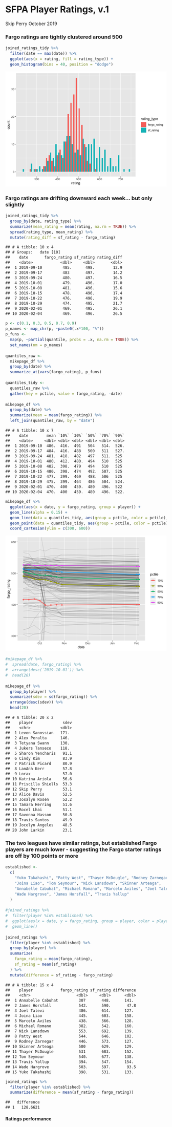 SFPA Player Ratings, v.1
================
Skip Perry
October 2019

### Fargo ratings are tightly clustered around 500

``` r
joined_ratings_tidy %>% 
  filter(date == max(date)) %>% 
  ggplot(aes(x = rating, fill = rating_type)) +
  geom_histogram(bins = 40, position = "dodge")
```

![](08_fargo_compare_files/figure-gfm/unnamed-chunk-1-1.png)<!-- -->

### Fargo ratings are drifting downward each week… but only slightly

``` r
joined_ratings_tidy %>% 
  group_by(date, rating_type) %>% 
  summarize(mean_rating = mean(rating, na.rm = TRUE)) %>% 
  spread(rating_type, mean_rating) %>% 
  mutate(rating_diff = sf_rating - fargo_rating)
```

    ## # A tibble: 10 x 4
    ## # Groups:   date [10]
    ##    date       fargo_rating sf_rating rating_diff
    ##    <date>            <dbl>     <dbl>       <dbl>
    ##  1 2019-09-10         485.      498.        12.9
    ##  2 2019-09-17         483       497.        14.2
    ##  3 2019-09-24         480.      497.        16.5
    ##  4 2019-10-01         479.      496.        17.0
    ##  5 2019-10-08         481.      496.        15.6
    ##  6 2019-10-15         478.      496.        17.4
    ##  7 2019-10-22         476.      496.        19.9
    ##  8 2019-10-29         474.      495.        21.7
    ##  9 2020-02-01         469.      495.        26.1
    ## 10 2020-02-04         469.      496.        26.5

``` r
p <- c(0.1, 0.3, 0.5, 0.7, 0.9)
p_names <- map_chr(p, ~paste0(.x*100, "%"))
p_funs <- 
  map(p, ~partial(quantile, probs = .x, na.rm = TRUE)) %>% 
  set_names(nm = p_names)

quantiles_raw <-
  mikepage_df %>% 
  group_by(date) %>%
  summarize_at(vars(fargo_rating), p_funs) 

quantiles_tidy <- 
  quantiles_raw %>% 
  gather(key = pctile, value = fargo_rating, -date)

mikepage_df %>% 
  group_by(date) %>% 
  summarize(mean = mean(fargo_rating)) %>% 
  left_join(quantiles_raw, by = "date")
```

    ## # A tibble: 10 x 7
    ##    date        mean `10%` `30%` `50%` `70%` `90%`
    ##    <date>     <dbl> <dbl> <dbl> <dbl> <dbl> <dbl>
    ##  1 2019-09-10  486.  416.  491   504   514.  526.
    ##  2 2019-09-17  484.  416.  488   500   511   527.
    ##  3 2019-09-24  481.  418.  482   497   511.  525 
    ##  4 2019-10-01  480.  412.  480.  494   510   525 
    ##  5 2019-10-08  482.  398.  479   494   510   525 
    ##  6 2019-10-15  480.  398.  474   492.  507.  525 
    ##  7 2019-10-22  477.  399.  469   488.  506   525 
    ##  8 2019-10-29  475.  399.  464   486   504.  524.
    ##  9 2020-02-01  470.  400   459.  480   496.  522 
    ## 10 2020-02-04  470.  400   459.  480   496.  522.

``` r
mikepage_df %>% 
  ggplot(aes(x = date, y = fargo_rating, group = player)) +
  geom_line(alpha = 0.15) +
  geom_line(data = quantiles_tidy, aes(group = pctile, color = pctile), size = 0.9) +
  geom_point(data = quantiles_tidy, aes(group = pctile, color = pctile)) +
  coord_cartesian(ylim = c(300, 600))
```

![](08_fargo_compare_files/figure-gfm/unnamed-chunk-2-1.png)<!-- -->

``` r
#mikepage_df %>% 
#  spread(date, fargo_rating) %>% 
#  arrange(desc(`2019-10-01`)) %>% 
#  head(20)

mikepage_df %>% 
  group_by(player) %>% 
  summarize(sdev = sd(fargo_rating)) %>% 
  arrange(desc(sdev)) %>% 
  head(20)
```

    ## # A tibble: 20 x 2
    ##    player             sdev
    ##    <chr>             <dbl>
    ##  1 Levon Sanossian   171. 
    ##  2 Alex Peralta      146. 
    ##  3 Tetyana Swann     130. 
    ##  4 Jukers Tanseco    118. 
    ##  5 Sharon Yencharis   91.1
    ##  6 Cindy Kim          83.9
    ##  7 Patrick Picard     80.9
    ##  8 LanAnh Kerr        57.8
    ##  9 Lorax              57.0
    ## 10 Katrina Ariola     56.6
    ## 11 Priscilla Shiells  53.3
    ## 12 Skip Perry         53.1
    ## 13 Alice Davis        52.5
    ## 14 Josalyn Rosen      52.2
    ## 15 Tamara Herring     51.6
    ## 16 Rocel Lhai         51.1
    ## 17 Savonna Hasson     50.8
    ## 18 Travis Santos      49.9
    ## 19 Jocelyn Angeles    48.5
    ## 20 John Larkin        23.1

### The two leagues have similar ratings, but established Fargo players are much lower - suggesting the Fargo starter ratings are off by 100 points or more

``` r
established <- 
  c(
    "Yuko Takahashi", "Patty West", "Thayer McDougle", "Rodney Zarnegar",
    "Joina Liao", "Tom Seymour", "Nick Lansdown", "Skinner Arteaga",
    "Annabelle Cabuhat", "Michael Romano", "Marcelo Aviles", "Joel Talevi",
    "Wade Hargrove", "James Horsfall", "Travis Yallup"
  )

#joined_ratings %>% 
#  filter(player %in% established) %>% 
#  ggplot(aes(x = date, y = fargo_rating, group = player, color = player)) +
#  geom_line()

joined_ratings %>% 
  filter(player %in% established) %>% 
  group_by(player) %>% 
  summarize(
    fargo_rating = mean(fargo_rating),
    sf_rating = mean(sf_rating)
  ) %>% 
  mutate(difference = sf_rating - fargo_rating)
```

    ## # A tibble: 15 x 4
    ##    player            fargo_rating sf_rating difference
    ##    <chr>                    <dbl>     <dbl>      <dbl>
    ##  1 Annabelle Cabuhat         307       448.      141. 
    ##  2 James Horsfall            542.      590.       47.8
    ##  3 Joel Talevi               486.      614.      127. 
    ##  4 Joina Liao                445.      603.      158. 
    ##  5 Marcelo Aviles            438.      566.      128. 
    ##  6 Michael Romano            382.      542.      160. 
    ##  7 Nick Lansdown             553.      692.      139. 
    ##  8 Patty West                544.      646.      102. 
    ##  9 Rodney Zarnegar           446.      573.      127. 
    ## 10 Skinner Arteaga           500       629.      129. 
    ## 11 Thayer McDougle           531       683.      152. 
    ## 12 Tom Seymour               540.      677.      138. 
    ## 13 Travis Yallup             394.      547.      154. 
    ## 14 Wade Hargrove             503.      597.       93.5
    ## 15 Yuko Takahashi            398.      531.      133.

``` r
joined_ratings %>% 
  filter(player %in% established) %>% 
  summarize(difference = mean(sf_rating - fargo_rating))
```

    ##   difference
    ## 1   128.6621

#### Ratings performance
